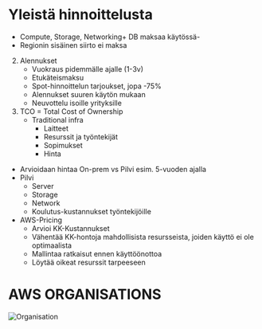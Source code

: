 # Yleistä hinnoittelusta
   - Compute, Storage, Networking+ DB maksaa käytössä-
   - Regionin sisäinen siirto ei maksa
2. Alennukset
   - Vuokraus pidemmälle ajalle (1-3v)
   - Etukäteismaksu
   - Spot-hinnoittelun tarjoukset, jopa -75%
   - Alennukset suuren käytön mukaan
   - Neuvottelu isoille yrityksille
3. TCO = Total Cost of Ownership
   - Traditional infra
       - Laitteet
       - Resurssit ja työntekijät
       - Sopimukset
       - Hinta
  - Arvioidaan hintaa On-prem vs Pilvi esim. 5-vuoden ajalla
  - Pilvi
      - Server
      - Storage
      - Network
      - Koulutus-kustannukset työntekijöille
  - AWS-Pricing
      - Arvioi KK-Kustannukset
      - Vähentää KK-hontoja mahdollisista resursseista, joiden käyttö ei ole optimaalista
      - Mallintaa ratkaisut ennen käyttöönottoa
      - Löytää oikeat resurssit tarpeeseen
   
  # AWS ORGANISATIONS

  ![Organisation](![image](https://github.com/WindoCode/Pilvipalveluteknologiat/assets/110290723/708b060a-3089-4091-998c-d7673f8314fd) "Title")
